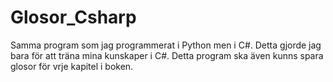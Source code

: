 # Glosor_Csharp
Samma program som jag programmerat i Python men i C#. Detta gjorde jag bara för att träna mina kunskaper i C#. 
Detta program ska även kunns spara glosor för vrje kapitel i boken.
